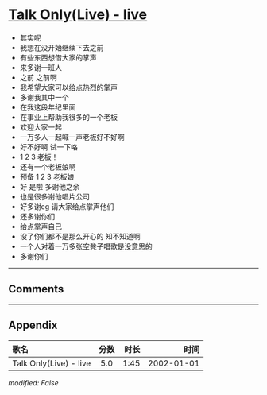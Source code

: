 # [Talk Only(Live) - live](https://music.163.com/song?id=67234)

* 其实呢
* 我想在没开始继续下去之前
* 有些东西想借大家的掌声
* 来多谢一班人
* 之前 之前啊
* 我希望大家可以给点热烈的掌声
* 多谢我其中一个
* 在我这段年纪里面
* 在事业上帮助我很多的一个老板
* 欢迎大家一起
* 一万多人一起喊一声老板好不好啊
* 好不好啊 试一下咯
* 1 2 3  老板！
* 还有一个老板娘啊
* 预备 1 2 3 老板娘
* 好 是啦 多谢他之余
* 也是很多谢他唱片公司
* 好多谢eg 请大家给点掌声他们
* 还多谢你们
* 给点掌声自己
* 没了你们都不是那么开心的 知不知道啊
* 一个人对着一万多张空凳子唱歌是没意思的
* 多谢你们


---

## Comments


---

## Appendix

|歌名|分数|时长|时间|
|:---|:---:|---:|---:|
|Talk Only(Live) - live|5.0|1:45|2002-01-01

*modified: False*